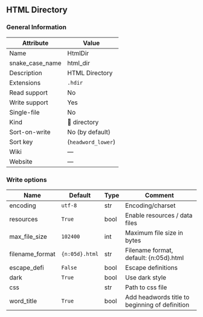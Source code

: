 ## HTML Directory

### General Information

| Attribute       | Value              |
| --------------- | ------------------ |
| Name            | HtmlDir            |
| snake_case_name | html_dir           |
| Description     | HTML Directory     |
| Extensions      | `.hdir`            |
| Read support    | No                 |
| Write support   | Yes                |
| Single-file     | No                 |
| Kind            | 📁 directory        |
| Sort-on-write   | No (by default)    |
| Sort key        | (`headword_lower`) |
| Wiki            | ―                  |
| Website         | ―                  |

### Write options

| Name            | Default        | Type | Comment                                        |
| --------------- | -------------- | ---- | ---------------------------------------------- |
| encoding        | `utf-8`        | str  | Encoding/charset                               |
| resources       | `True`         | bool | Enable resources / data files                  |
| max_file_size   | `102400`       | int  | Maximum file size in bytes                     |
| filename_format | `{n:05d}.html` | str  | Filename format, default: {n:05d}.html         |
| escape_defi     | `False`        | bool | Escape definitions                             |
| dark            | `True`         | bool | Use dark style                                 |
| css             |                | str  | Path to css file                               |
| word_title      | `True`         | bool | Add headwords title to beginning of definition |
